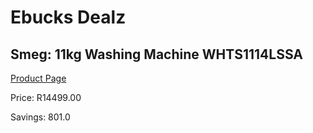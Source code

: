 
# Ebucks Dealz
## Smeg: 11kg Washing Machine WHTS1114LSSA
[Product Page](https://www.ebucks.com/web/shop/productSelected.do?prodId=1183616032&catId=704981826)

Price: R14499.00

Savings: 801.0


	